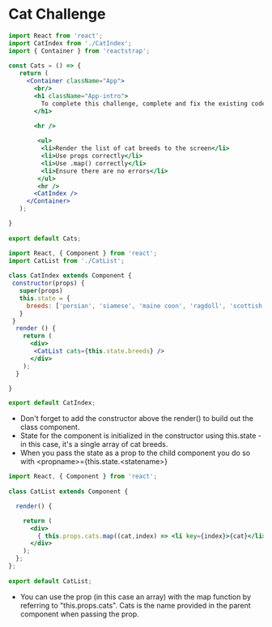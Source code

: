 # Cat Challenge

```jsx
import React from 'react';
import CatIndex from './CatIndex';
import { Container } from 'reactstrap';
 
const Cats = () => {
   return (
     <Container className="App">
       <br/>
       <h1 className="App-intro">
         To complete this challenge, complete and fix the existing code to have it do the following:
       </h1>

       <hr />
         
        <ul>
         <li>Render the list of cat breeds to the screen</li>
         <li>Use props correctly</li>
         <li>Use .map() correctly</li>
         <li>Ensure there are no errors</li>
        </ul>
        <hr />
       <CatIndex /> 
     </Container>
   );

}
 
export default Cats;
```

```jsx
import React, { Component } from 'react';
import CatList from './CatList';
 
class CatIndex extends Component {
 constructor(props) {
   super(props)
   this.state = {
     breeds: ['persian', 'siamese', 'maine coon', 'ragdoll', 'scottish fold', 'sphynx', 'british shorthair', 'bengal', 'american shorthair']
   }
 }
  render () {
    return (
      <div>
       <CatList cats={this.state.breeds} />
      </div>
    );
  }

}

export default CatIndex;

```

* Don't forget to add the constructor above the render\(\) to build out the class component.
* State for the component is initialized in the constructor using this.state - in this case, it's a single array of cat breeds.
* When you pass the state as a prop to the child component you do so with &lt;propname&gt;={this.state.&lt;statename&gt;}

```jsx
import React, { Component } from 'react';
 
class CatList extends Component {

  render() {

    return (
      <div>
        { this.props.cats.map((cat,index) => <li key={index}>{cat}</li>) } 
      </div>
    );
  };
};
 
export default CatList;

```

* You can use the prop \(in this case an array\) with the map function by referring to "this.props.cats". Cats is the name provided in the parent component when passing the prop.

